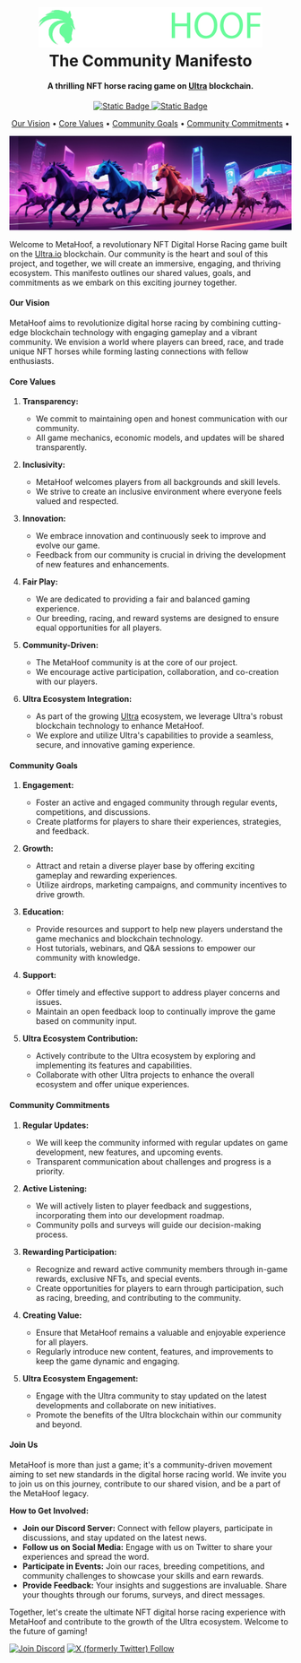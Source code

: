 <h1 align="center">
  <br>
  <img src="https://raw.githubusercontent.com/metahoof/manifesto/master/img/logo.png" alt="MetaHoof" width="400">
  <br>
  The Community Manifesto
  <br>
</h1>

<h4 align="center">A thrilling NFT horse racing game on <a href="http://ultra.io" target="_blank">Ultra</a>
blockchain.</h4>

<p align="center">
<a href="https://discord.gg/UJ59KgS6rK" target="_blank">
   <img alt="Static Badge" src="https://img.shields.io/badge/join_us_on_discord-metahoof_community-black?style=flat&logo=discord&logoColor=%23fff&labelColor=%237289da">
</a>
<a href="https://x.com/metahoof_game" target="_blank">
   <img alt="Static Badge" src="https://img.shields.io/badge/follow_us-%40metahoof__game-black?style=flat&logo=x&logoColor=%23fff&labelColor=%23000&color=%23fff">
</a>
</p>

<p align="center">
  <a href="/#/manifesto?id=our-vision">Our Vision</a> •
  <a href="/#/manifesto?id=core-values">Core Values</a> •
  <a href="/#/manifesto?id=community-goals">Community Goals</a> •
  <a href="/#/manifesto?id=community-commitments">Community Commitments</a> •
</p>

![logo](assets/img/hero.jpg)

Welcome to MetaHoof, a revolutionary NFT Digital Horse Racing game built on the [Ultra.io](https://ultra.io/)
blockchain. Our community is
the heart and soul of this project, and together, we will create an immersive, engaging, and thriving ecosystem. This
manifesto outlines our shared values, goals, and commitments as we embark on this exciting journey together.

#### **Our Vision**

MetaHoof aims to revolutionize digital horse racing by combining cutting-edge blockchain technology with engaging
gameplay and a vibrant community. We envision a world where players can breed, race, and trade unique NFT horses while
forming lasting connections with fellow enthusiasts.

#### **Core Values**

1. **Transparency:**
    - We commit to maintaining open and honest communication with our community.
    - All game mechanics, economic models, and updates will be shared transparently.

2. **Inclusivity:**
    - MetaHoof welcomes players from all backgrounds and skill levels.
    - We strive to create an inclusive environment where everyone feels valued and respected.

3. **Innovation:**
    - We embrace innovation and continuously seek to improve and evolve our game.
    - Feedback from our community is crucial in driving the development of new features and enhancements.

4. **Fair Play:**
    - We are dedicated to providing a fair and balanced gaming experience.
    - Our breeding, racing, and reward systems are designed to ensure equal opportunities for all players.

5. **Community-Driven:**
    - The MetaHoof community is at the core of our project.
    - We encourage active participation, collaboration, and co-creation with our players.

6. **Ultra Ecosystem Integration:**
    - As part of the growing [Ultra](https://ultra.io/) ecosystem, we leverage Ultra's robust blockchain technology to
      enhance MetaHoof.
    - We explore and utilize Ultra's capabilities to provide a seamless, secure, and innovative gaming experience.

#### **Community Goals**

1. **Engagement:**
    - Foster an active and engaged community through regular events, competitions, and discussions.
    - Create platforms for players to share their experiences, strategies, and feedback.

2. **Growth:**
    - Attract and retain a diverse player base by offering exciting gameplay and rewarding experiences.
    - Utilize airdrops, marketing campaigns, and community incentives to drive growth.

3. **Education:**
    - Provide resources and support to help new players understand the game mechanics and blockchain technology.
    - Host tutorials, webinars, and Q&A sessions to empower our community with knowledge.

4. **Support:**
    - Offer timely and effective support to address player concerns and issues.
    - Maintain an open feedback loop to continually improve the game based on community input.

5. **Ultra Ecosystem Contribution:**
    - Actively contribute to the Ultra ecosystem by exploring and implementing its features and capabilities.
    - Collaborate with other Ultra projects to enhance the overall ecosystem and offer unique experiences.

#### **Community Commitments**

1. **Regular Updates:**
    - We will keep the community informed with regular updates on game development, new features, and upcoming events.
    - Transparent communication about challenges and progress is a priority.

2. **Active Listening:**
    - We will actively listen to player feedback and suggestions, incorporating them into our development roadmap.
    - Community polls and surveys will guide our decision-making process.

3. **Rewarding Participation:**
    - Recognize and reward active community members through in-game rewards, exclusive NFTs, and special events.
    - Create opportunities for players to earn through participation, such as racing, breeding, and contributing to the
      community.

4. **Creating Value:**
    - Ensure that MetaHoof remains a valuable and enjoyable experience for all players.
    - Regularly introduce new content, features, and improvements to keep the game dynamic and engaging.

5. **Ultra Ecosystem Engagement:**
    - Engage with the Ultra community to stay updated on the latest developments and collaborate on new initiatives.
    - Promote the benefits of the Ultra blockchain within our community and beyond.

#### **Join Us**

MetaHoof is more than just a game; it's a community-driven movement aiming to set new standards in the digital horse
racing world. We invite you to join us on this journey, contribute to our shared vision, and be a part of the MetaHoof
legacy.

**How to Get Involved:**

- **Join our Discord Server:** Connect with fellow players, participate in discussions, and stay updated on the latest
  news.
- **Follow us on Social Media:** Engage with us on Twitter to share your experiences and spread
  the word.
- **Participate in Events:** Join our races, breeding competitions, and community challenges to showcase your skills and
  earn rewards.
- **Provide Feedback:** Your insights and suggestions are invaluable. Share your thoughts through our forums, surveys,
  and direct messages.

Together, let's create the ultimate NFT digital horse racing experience with MetaHoof and contribute to the growth of
the Ultra ecosystem. Welcome to the future of gaming!

[![Join Discord](https://img.shields.io/badge/join_us_on_discord-metahoof_community-black?style=flat&logo=discord&logoColor=%23fff&labelColor=%237289da
)](https://discord.gg/UJ59KgS6rK) [![X (formerly Twitter) Follow](https://img.shields.io/badge/follow_us-%40metahoof__game-blue?flat&logo=x
)](https://discord.gg/UJ59KgS6rK)